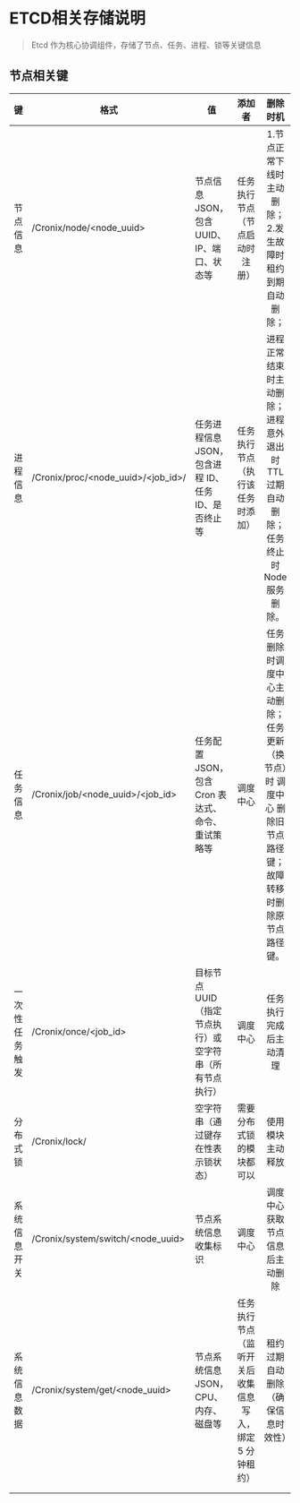 # ETCD相关存储说明

>  Etcd 作为核心协调组件，存储了节点、任务、进程、锁等关键信息

## 节点相关键



| 键             | 格式                                    | 值                                                      |                         添加者                          |                           删除时机                           |
| -------------- | --------------------------------------- | ------------------------------------------------------- | :-----------------------------------------------------: | :----------------------------------------------------------: |
| 节点信息       | /Cronix/node/<node_uuid>                | 节点信息 JSON，包含 UUID、IP、端口、状态等              |             任务执行节点（节点启动时注册）              | 1.节点正常下线时主动删除；<br />2.发生故障时租约到期自动删除；<br /> |
| 进程信息       | /Cronix/proc/<node_uuid>/<job_id>/<pid> | 任务进程信息 JSON，包含进程 ID、任务 ID、是否终止等     |            任务执行节点（执行该任务时添加）             | 进程正常结束时主动删除；<br /> 进程意外退出时 TTL 过期自动删除；<br /> 任务终止时 Node 服务删除。 |
| 任务信息       | /Cronix/job/<node_uuid>/<job_id>        | 任务配置 JSON，包含 Cron 表达式、命令、重试策略等       |                        调度中心                         | 任务删除时调度中心主动删除；<br /> 任务更新（换节点）时 调度中心 删除旧节点路径键； <br />故障转移时删除原节点路径键。 |
| 一次性任务触发 | /Cronix/once/<job_id>                   | 目标节点 UUID（指定节点执行）或空字符串（所有节点执行） |                        调度中心                         |                    任务执行完成后主动清理                    |
| 分布式锁       | /Cronix/lock/<key>                      | 空字符串（通过键存在性表示锁状态）                      |                需要分布式锁的模块都可以                 |                       使用模块主动释放                       |
| 系统信息开关   | /Cronix/system/switch/<node_uuid>       | 节点系统信息收集标识                                    |                        调度中心                         |                调度中心获取节点信息后主动删除                |
| 系统信息数据   | /Cronix/system/get/<node_uuid>          | 节点系统信息 JSON，CPU、内存、磁盘等                    | 任务执行节点（监听开关后收集信息写入，绑定 5 分钟租约） |              租约过期自动删除（确保信息时效性）              |
|                |                                         |                                                         |                                                         |                                                              |
|                |                                         |                                                         |                                                         |                                                              |

